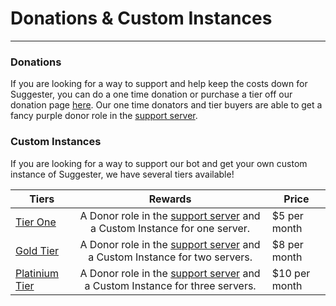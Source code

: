 # Donations & Custom Instances
---
### Donations

If you are looking for a way to support and help keep the costs down for Suggester, you can do a one time donation or purchase a tier off our donation page [here](https://ko-fi.com/suggester).
Our one time donators and tier buyers are able to get a fancy purple donor role in the [support server](https://suggester.js.org/support).

### Custom Instances
If you are looking for a way to support our bot and get your own custom instance of Suggester, we have several tiers available!

| Tiers                                                                              |              Rewards              |       Price        |
|------------------------------------------------------------------------------------|:--------------------------------------------:|----------------------|
| [Tier One](https://ko-fi.com/summary/54a88943-f7f1-4c2d-8ed8-076d616aeff8)         | A Donor role in the [support server](https://suggester.js.org/support) and a Custom Instance for one server. | $5 per month |
| [Gold Tier](https://ko-fi.com/summary/d5964004-f812-4b15-9c1a-4f8718787217)         | A Donor role in the [support server](https://suggester.js.org/support) and a Custom Instance for two servers. | $8 per month |
| [Platinium Tier](https://ko-fi.com/summary/415f47b3-26e7-4dd6-9b25-7b75fb8ac682)       | A Donor role in the [support server](https://suggester.js.org/support) and a Custom Instance for three servers. | $10 per month |
